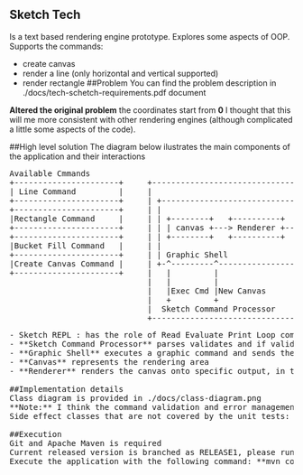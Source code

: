 ## Sketch Tech
Is a text based rendering engine prototype. Explores some aspects of OOP.
Supports the commands:
- create canvas
- render a line (only horizontal and vertical supported)
- render rectangle 
##Problem
You can find the problem description in ./docs/tech-schetch-requirements.pdf document

**Altered the original problem** the coordinates start from **0** I thought that this will me more consistent with other rendering engines 
(although complicated a little some aspects of the code). 
 
##High level solution
The diagram below ilustrates the main components of the application and their interactions
<pre>
Available Cmmands
+----------------------+     +---------------------------------+
| Line Command         |     |                                 |
+----------------------+     | +----------------------------+  |
+----------------------+     | |                            |  |
|Rectangle Command     |     | | +--------+   +----------+  |  |        +---------------+
+----------------------+     | | | canvas +---> Renderer +-------------->System Console |
+----------------------+     | | +--------+   +----------+  |  |        +-------+-------+
|Bucket Fill Command   |     | |                            |  |                |
+----------------------+     | | Graphic Shell              |  |                |
|Create Canvas Command |     | +-^---------^----------------+  |                |
+----------------------+     |   |         |                   |                |
                             |   |         |                   |          +-----v-------+
                             |   |Exec Cmd |New Canvas         <----------+ Sketch REPL |
                             |   +         +                   |          +-------------+
                             |  Sketch Command Processor       |
                             +---------------------------------+
<pre>
- Sketch REPL : has the role of Read Evaluate Print Loop component that reads the literal commands from the System Console and passes them for execution to the Sketch **Sketch Command Processor** component. The REPL will terminate the loop when **Exit Command** is received.
- **Sketch Command Processor** parses validates and if valid pases the command for execution to the **Graphic Shell** component.
- **Graphic Shell** executes a graphic command and sends the results to the renderer
- **Canvas** represents the rendering area
- **Renderer** renders the canvas onto specific output, in this case system console 

##Implementation details
Class diagram is provided in ./docs/class-diagram.png
**Note:** I think the command validation and error management should be improved a little. I would say it requires a refactoring
Side effect classes that are not covered by the unit tests: Main and SketchRepl 

##Execution
Git and Apache Maven is required
Current released version is branched as RELEASE1, please run: **git checkout RELEASE1**
Execute the application with the following command: **mvn compile exec:java**
